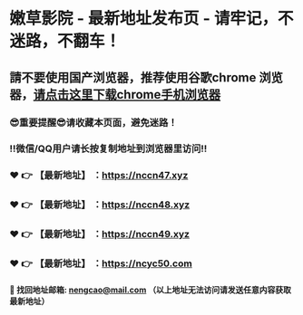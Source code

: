 # 嫩草影院 - 最新地址发布页 - 请牢记，不迷路，不翻车！

## 請不要使用国产浏览器，推荐使用谷歌chrome 浏览器，<a href = "https://www.google.cn/chrome/">请点击这里下载chrome手机浏览器</a>

### :sunglasses:重要提醒:sunglasses:请收藏本页面，避免迷路！
### ‼️微信/QQ用户请长按复制地址到浏览器里访问‼️

### :heart: :point_right: 【最新地址】 ：https://nccn47.xyz

### :heart: :point_right: 【最新地址】 ：https://nccn48.xyz

### :heart: :point_right: 【最新地址】 ：https://nccn49.xyz

### :heart: :point_right: 【最新地址】 ：https://ncyc50.com



#### :e-mail: __找回地址邮箱: nengcao@mail.com （以上地址无法访问请发送任意内容获取最新地址）__
